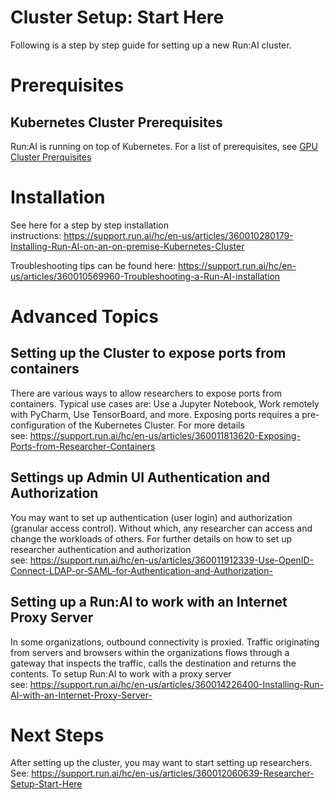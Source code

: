 # Cluster Setup: Start Here
<span>Following is a step by step guide for setting up a new Run:AI cluster.</span>

# Prerequisites

## Kubernetes Cluster Prerequisites

Run:AI is running on top of Kubernetes. For a list of prerequisites, see [GPU Cluster Prerquisites](Run-AI-GPU-Cluster-Prerequisites.md)

# Installation

See here for a step by step installation instructions:&nbsp;<https://support.run.ai/hc/en-us/articles/360010280179-Installing-Run-AI-on-an-on-premise-Kubernetes-Cluster>&nbsp;

Troubleshooting tips can be found here:&nbsp;<https://support.run.ai/hc/en-us/articles/360010569960-Troubleshooting-a-Run-AI-installation>

# Advanced Topics

## Setting up the Cluster to expose ports from containers

There are various ways to allow researchers to expose ports from containers. Typical use cases are: Use a Jupyter Notebook, Work remotely with PyCharm, Use TensorBoard, and more. Exposing ports requires a pre-configuration of the Kubernetes Cluster. For more details see:&nbsp;<https://support.run.ai/hc/en-us/articles/360011813620-Exposing-Ports-from-Researcher-Containers>&nbsp;

## Settings up Admin UI Authentication and Authorization

You may want to set up authentication (user login) and authorization (granular access control). Without which, any researcher can access and change the workloads of others. For further details on how to set up researcher authentication and authorization see:&nbsp;<https://support.run.ai/hc/en-us/articles/360011912339-Use-OpenID-Connect-LDAP-or-SAML-for-Authentication-and-Authorization->&nbsp;

## Setting up a Run:AI to work with an Internet Proxy Server

<span>In some organizations, outbound connectivity is proxied. Traffic originating from servers and browsers within the organizations flows through a gateway that inspects the traffic, calls the destination and returns the contents. To setup Run:AI to work with a proxy server see:&nbsp;</span><a href="https://support.run.ai/hc/en-us/articles/360014226400-Installing-Run-AI-with-an-Internet-Proxy-Server-" target="_self">https://support.run.ai/hc/en-us/articles/360014226400-Installing-Run-AI-with-an-Internet-Proxy-Server-</a>

# Next Steps

After setting up the cluster, you may want to start setting up researchers. See:&nbsp;<https://support.run.ai/hc/en-us/articles/360012060639-Researcher-Setup-Start-Here>&nbsp;

&nbsp;
&nbsp;